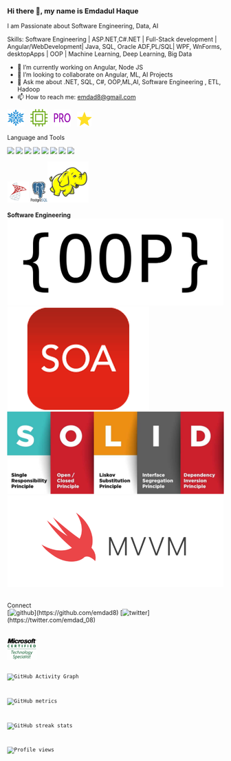### Hi there 👋, my name is Emdadul Haque
I am Passionate about Software Engineering, Data, AI 

Skills:  Software Engineering | ASP.NET,C#.NET | Full-Stack development
        | Angular/WebDevelopment| Java, SQL, Oracle ADF,PL/SQL| WPF, WnForms, desktopApps | OOP | Machine Learning, Deep Learning, Big Data 

- 🔭 I’m currently working on Angular, Node JS 
- 👯 I’m looking to collaborate on Angular, ML, AI Projects  
- 💬 Ask me about .NET, SQL, C#, OOP,ML,AI, Software Engineering , ETL, Hadoop
- 📫 How to reach me: emdad8@gmail.com 



<a href='https://archiveprogram.github.com/'><img src='https://raw.githubusercontent.com/acervenky/animated-github-badges/master/assets/acbadge.gif' width='40' height='40'></a> <a href='https://docs.github.com/en/developers'><img src='https://raw.githubusercontent.com/acervenky/animated-github-badges/master/assets/devbadge.gif' width='40' height='40'></a> <a href='https://github.com/pricing'><img src='https://raw.githubusercontent.com/acervenky/animated-github-badges/master/assets/pro.gif' width='40' height='40'></a> <a href='https://stars.github.com/'><img src='https://raw.githubusercontent.com/acervenky/animated-github-badges/master/assets/starbadge.gif' width='35' height='35'></a> 

Language and Tools

<code><img height=50 src="https://cdn.jsdelivr.net/gh/devicons/devicon/icons/csharp/csharp-original.svg" /></code>
<code><img height=50 src="https://cdn.jsdelivr.net/gh/devicons/devicon/icons/python/python-original.svg"/></code>
<code><img height=50 src="https://cdn.jsdelivr.net/gh/devicons/devicon/icons/java/java-original.svg"/></code>
<code><img height=50 src="https://cdn.jsdelivr.net/gh/devicons/devicon/icons/dot-net/dot-net-original-wordmark.svg" /></code>
<code><img height=50 src="https://cdn.jsdelivr.net/gh/devicons/devicon/icons/angularjs/angularjs-original.svg" /></code>
<code><img height=50 src="https://cdn.jsdelivr.net/gh/devicons/devicon/icons/html5/html5-original.svg" /></code>
<code><img height=50 src="https://cdn.jsdelivr.net/gh/devicons/devicon/icons/oracle/oracle-original.svg" /></code>
<code><img height=50 src="https://cdn.jsdelivr.net/gh/devicons/devicon/icons/typescript/typescript-plain.svg" /></code>
</br>

<code><img height=50 src="https://github.com/emdad8/logos/blob/main/icons8-microsoft-sql-server.svg" /></code>
<code><img height=50 src="https://raw.githubusercontent.com/devicons/devicon/master/icons/postgresql/postgresql-original-wordmark.svg" alt="postgresql" width="40" height="40"/></code><code><img src="https://github.com/emdad8/logos/blob/main/icons8-hadoop-distributed-file-system.svg"></code>
</br>
</br>
**Software Engineering**
<code><img src="https://github.com/emdad8/logos/blob/main/1200px-OOP.svg.png"></code>
<code><img src="https://github.com/emdad8/logos/blob/main/SOA.png"></code>
<code><img src="https://github.com/emdad8/logos/blob/main/solid%20principles.jpeg"></code>
<code><img src="https://github.com/emdad8/logos/blob/main/mvvm.png"></code>

</br>
Connect
</br>
[<img src='https://cdn.jsdelivr.net/npm/simple-icons@3.0.1/icons/github.svg' alt='github' height='40'>](https://github.com/emdad8)   [<img src='https://cdn.jsdelivr.net/npm/simple-icons@3.0.1/icons/twitter.svg' alt='twitter' height='40'>](https://twitter.com/emdad_08)<code>
</br>
<code><img height=50 src="https://github.com/emdad8/logos/blob/main/mcts-logo.png"></code>
 
![GitHub Activity Graph](https://activity-graph.herokuapp.com/graph?username=emdad8)  

![GitHub metrics](https://metrics.lecoq.io/emdad8)  

![GitHub streak stats](https://streak-stats.demolab.com/?user=emdad8)  

![Profile views](https://gpvc.arturio.dev/emdad8)  
